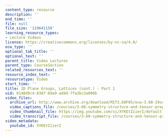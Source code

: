 ```yaml
---
content_type: resource
description: ''
end_time: ''
file: null
file_size: '119641158'
learning_resource_types:
- Lecture Videos
license: https://creativecommons.org/licenses/by-nc-sa/4.0/
ocw_type: ''
optional_tab_title: ''
optional_text: ''
parent_title: Video Lectures
parent_type: CourseSection
related_resources_text: ''
resource_index_text: ''
resourcetype: Video
start_time: ''
title: 2D Plane Groups, Lattices (cont.) - Part 1
uid: 0148d9c4-8387-0da9-ad4d-7fa3bc3a096b
video_files:
  archive_url: http://www.archive.org/download/MIT3.60F05/ocw-3.60-29sep2005-part1-220k.mp4
  video_captions_file: /courses/3-60-symmetry-structure-and-tensor-properties-of-materials-fall-2005/75b0238efa965969920920c1e7f82b77_XYKEtZiierI.vtt
  video_thumbnail_file: https://img.youtube.com/vi/XYKEtZiierI/default.jpg
  video_transcript_file: /courses/3-60-symmetry-structure-and-tensor-properties-of-materials-fall-2005/767329df4bbb12e2d40951d28b5a1626_XYKEtZiierI.pdf
video_metadata:
  youtube_id: XYKEtZiierI
---
```

